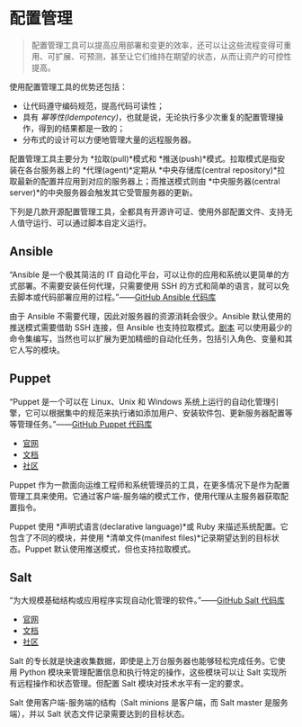 # 配置管理



> 配置管理工具可以提高应用部署和变更的效率，还可以让这些流程变得可重用、可扩展、可预测，甚至让它们维持在期望的状态，从而让资产的可控性提高。



使用配置管理工具的优势还包括：

- 让代码遵守编码规范，提高代码可读性；
- 具有 *幂等性(Idempotency)*，也就是说，无论执行多少次重复的配置管理操作，得到的结果都是一致的；
- 分布式的设计可以方便地管理大量的远程服务器。

配置管理工具主要分为 *拉取(pull)*模式和 *推送(push)*模式。拉取模式是指安装在各台服务器上的 *代理(agent)*定期从 *中央存储库(central repository)*拉取最新的配置并应用到对应的服务器上；而推送模式则由 *中央服务器(central server)*的中央服务器会触发其它受管服务器的更新。



下列是几款开源配置管理工具，全都具有开源许可证、使用外部配置文件、支持无人值守运行、可以通过脚本自定义运行。



## Ansible

“Ansible 是一个极其简洁的 IT 自动化平台，可以让你的应用和系统以更简单的方式部署。不需要安装任何代理，只需要使用 SSH 的方式和简单的语言，就可以免去脚本或代码部署应用的过程。”——[GitHub Ansible 代码库](https://github.com/ansible/ansible)

由于 Ansible 不需要代理，因此对服务器的资源消耗会很少。Ansible 默认使用的推送模式需要借助 SSH 连接，但 Ansible 也支持拉取模式。[剧本](https://opensource.com/article/18/8/ansible-playbooks-you-should-try) 可以使用最少的命令集编写，当然也可以扩展为更加精细的自动化任务，包括引入角色、变量和其它人写的模块。



## Puppet

“Puppet 是一个可以在 Linux、Unix 和 Windows 系统上运行的自动化管理引擎，它可以根据集中的规范来执行诸如添加用户、安装软件包、更新服务器配置等等管理任务。”——[GitHub Puppet 代码库](https://github.com/puppetlabs/puppet)

- [官网](https://puppet.com/)
- [文档](https://puppet.com/docs)
- [社区](https://puppet.com/community)

Puppet 作为一款面向运维工程师和系统管理员的工具，在更多情况下是作为配置管理工具来使用。它通过客户端-服务端的模式工作，使用代理从主服务器获取配置指令。

Puppet 使用 *声明式语言(declarative language)*或 Ruby 来描述系统配置。它包含了不同的模块，并使用 *清单文件(manifest files)*记录期望达到的目标状态。Puppet 默认使用推送模式，但也支持拉取模式。



## Salt

“为大规模基础结构或应用程序实现自动化管理的软件。”——[GitHub Salt 代码库](https://github.com/saltstack/salt)

- [官网](https://www.saltstack.com/)
- [文档](https://docs.saltstack.com/en/latest/contents.html)
- [社区](https://www.saltstack.com/resources/community/)

Salt 的专长就是快速收集数据，即使是上万台服务器也能够轻松完成任务。它使用 Python 模块来管理配置信息和执行特定的操作，这些模块可以让 Salt 实现所有远程操作和状态管理。但配置 Salt 模块对技术水平有一定的要求。

Salt 使用客户端-服务端的结构（Salt minions 是客户端，而 Salt master 是服务端），并以 Salt 状态文件记录需要达到的目标状态。

